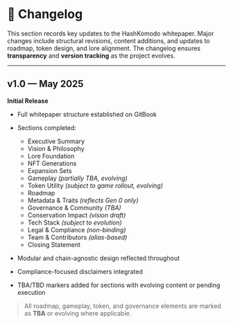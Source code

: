 # 📜 Changelog

This section records key updates to the HashKomodo whitepaper. Major changes include structural revisions, content additions, and updates to roadmap, token design, and lore alignment. The changelog ensures **transparency** and **version tracking** as the project evolves.

---

## v1.0 — May 2025

**Initial Release**

* Full whitepaper structure established on GitBook
* Sections completed:

  * Executive Summary
  * Vision & Philosophy
  * Lore Foundation
  * NFT Generations
  * Expansion Sets
  * Gameplay *(partially TBA, evolving)*
  * Token Utility *(subject to game rollout, evolving)*
  * Roadmap
  * Metadata & Traits *(reflects Gen 0 only)*
  * Governance & Community *(TBA)*
  * Conservation Impact *(vision draft)*
  * Tech Stack *(subject to evolution)*
  * Legal & Compliance *(non-binding)*
  * Team & Contributors *(alias-based)*
  * Closing Statement
* Modular and chain-agnostic design reflected throughout
* Compliance-focused disclaimers integrated
* TBA/TBD markers added for sections with evolving content or pending execution

> All roadmap, gameplay, token, and governance elements are marked as **TBA** or evolving where applicable.
